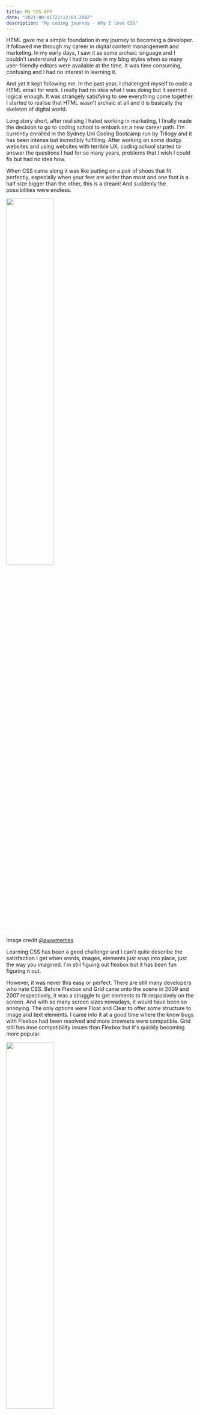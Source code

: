 ```yaml
---
title: My CSS BFF
date: "2021-08-01T22:12:03.284Z"
description: "My coding journey - Why I love CSS"
---
```


HTML gave me a simple foundation in my journey to becoming a developer. It followed me through my career in digital content manangement and marketing. In my early days, I saw it as some archaic language and I couldn't understand why I had to code in my blog styles when so many user-friendly editors were available at the time. It was time consuming, confusing and I had no interest in learning it.

And yet it kept following me. In the past year, I challenged myself to code a HTML email for work. I really had no idea what I was doing but it seemed logical enough. It was strangely satisfying to see everything come together. I started to realise that HTML wasn't archaic at all and it is basically the skeleton of digital world.

Long story short, after realising I hated working in marketing, I finally made the decision to go to coding school to embark on a new career path. I'm currently enrolled in the Sydney Uni Coding Bootcamp run by Trilogy and it has been intense but incredibly fulfilling. After working on some dodgy websites and using websites with terrible UX, coding school started to answer the questions I had for so many years, problems that I wish I could fix but had no idea how.

When CSS came along it was like putting on a pair of shoes that fit perfectly, especially when your feet are wider than most and one foot is a half size bigger than the other, this is a dream! And suddenly the possibilities were endless.

<img src="https://pics.awwmemes.com/when-you-finally-get-the-css-working-correctly-72504437.png" width="50%" />

Image credit [@awwmemes](https://awwmemes.com/i/when-you-finally-get-the-css-working-correctly-95ba23634a5849f0928b28a61420a22a)

Learning CSS has been a good challenge and I can't quite describe the satisfaction I get when words, images, elements just snap into place, just the way you imagined. I'm still figuing out flexbox but it has been fun figuring it out.

However, it was never this easy or perfect. There are still many developers who hate CSS. Before Flexbox and Grid came onto the scene in 2009 and 2007 respectively, it was a struggle to get elements to fit resposively on the screen. And with so many screen sizes nowadays, it would have been so annoying. The only options were Float and Clear to offer some structure to image and text elements. I came into it at a good time where the know bugs with Flexbox had been resolved and more browsers were compatible. Grid still has moe compatibility issues than Flexbox but it's quickly becoming more popular.

<img src="https://i.imgur.com/9qzBYbH.jpeg" width="50%"/>

Image credit [@imgur](https://imgur.com/gallery/9qzBYbH)

> ## Flexbox Traps
>
> Here are some mistakes and misunderstandings I made with Flexbox as a newbie.
>
> 1. Flex containers by default are displayed horizontally.
>
> While divs are diplayed vertically by default, you will see your layout .change once you apply flex to your sections. In the beginning, I didn't plan my sections all too well and resorted to flexbox as a fix to have my page layout change completely due to the default.
>
> 2. The flex container will take up the minimum amount of space based on its content.
>
> I found lot of the tutorials misleading as the illusrated demonstrations showed perfect containers fitting perfectly on the page. It seems obvious now but it took me a while to understand the idea of available space and how to manipulate it using flex grow/shrink and space evenly/between along with the right padding and margins.
>
> 3. Centering
>
> I have spent too much time trying to center the content in a container. My misunderstanding of available space was my downfall. The problem was I that kept trying to center content when I had not allocated the container. It was like trying to put a box in the middle of a room but you're stuck in the hallway. Adding a div around the element and then centering will do the trick in most cases.

I'm looking forward to exploring some CSS frameworks that are meant to make design even more efficient!
